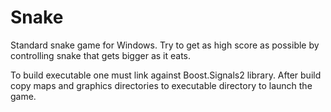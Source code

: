 # Snake
Standard snake game for Windows. Try to get as high score as possible by controlling snake that gets bigger as it eats.

To build executable one must link against Boost.Signals2 library. After build copy maps and graphics directories to executable directory to launch the game.
